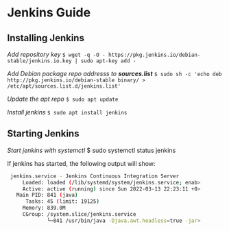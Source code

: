 # Jenkins Guide

## Installing Jenkins

*Add repository key*
`$ wget -q -O - https://pkg.jenkins.io/debian-stable/jenkins.io.key | sudo apt-key add -`

*Add Debian package repo addresss to __sources.list__*
`$ sudo sh -c 'echo deb http://pkg.jenkins.io/debian-stable binary/ > /etc/apt/sources.list.d/jenkins.list'`

*Update the apt repo*
`$ sudo apt update`

*Install jenkins*
`$ sudo apt install jenkins`

## Starting Jenkins

*Start jenkins with systemctl*
$ sudo systemctl status jenkins

If jenkins has started, the following output will show:

```bash
 jenkins.service - Jenkins Continuous Integration Server
     Loaded: loaded (/lib/systemd/system/jenkins.service; enab>
     Active: active (running) since Sun 2022-03-13 22:23:11 +0>
   Main PID: 841 (java)
      Tasks: 45 (limit: 19125)
     Memory: 839.0M
     CGroup: /system.slice/jenkins.service
             └─841 /usr/bin/java -Djava.awt.headless=true -jar>
```

